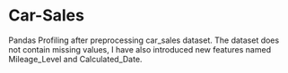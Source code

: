 # Car-Sales
Pandas Profiling after preprocessing car_sales dataset. The dataset does not contain missing values, I have also introduced new features named Mileage_Level and Calculated_Date.
